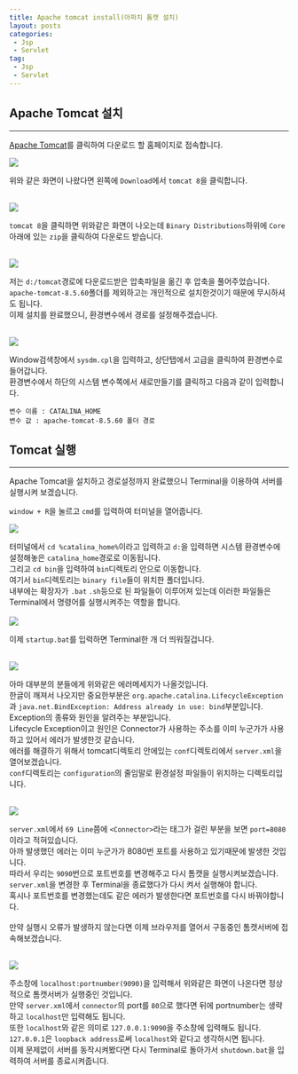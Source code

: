 ```yaml
---
title: Apache tomcat install(아파치 톰캣 설치)
layout: posts
categories:
 - Jsp
 - Servlet
tag:
 - Jsp
 - Servlet
---
```


## __Apache Tomcat 설치__
---
<a href="http://tomcat.apache.org/" target="_blank">Apache Tomcat</a>를 클릭하여 다운로드 할 홈페이지로 접속합니다.<br>

<img src="https://user-images.githubusercontent.com/67519366/99554941-1aede980-2a03-11eb-95e4-f041c5fc5a34.png">

위와 같은 화면이 나왔다면 왼쪽에 `Download`에서 `tomcat 8`을 클릭합니다.<br><br>

<img src="https://user-images.githubusercontent.com/67519366/99555077-41138980-2a03-11eb-91b4-128a0181e892.png">

`tomcat 8`을 클릭하면 위와같은 화면이 나오는데 `Binary Distributions`하위에 `Core`아래에 있는 `zip`을 클릭하여 다운로드 받습니다.<br><br>

<img src="https://user-images.githubusercontent.com/67519366/99555647-df075400-2a03-11eb-960b-78bc4c0c1f0d.png">


저는 `d:/tomcat`경로에 다운로드받은 압축파일을 옮긴 후 압축을 풀어주었습니다.<br>
`apache-tomcat-8.5.60`폴더를 제외하고는 개인적으로 설치한것이기 때문에 무시하셔도 됩니다.<br>
이제 설치를 완료했으니, 환경변수에서 경로를 설정해주겠습니다.<br>
<br>

<img src="https://user-images.githubusercontent.com/67519366/99556468-e4b16980-2a04-11eb-9ecb-88d1cf111cea.png">

Window검색창에서 `sysdm.cpl`을 입력하고, 상단탭에서 고급을 클릭하여 환경변수로 들어갑니다.<br>
환경변수에서 하단의 시스템 변수쪽에서 새로만들기를 클릭하고 다음과 같이 입력합니다.<br>

`변수 이름 : CATALINA_HOME`<br>
`변수 값 : apache-tomcat-8.5.60 폴더 경로`

## __Tomcat 실행__
---
Apache Tomcat을 설치하고 경로설정까지 완료했으니 Terminal을 이용하여 서버를 실행시켜 보겠습니다.

`window + R`을 눌르고 `cmd`를 입력하여 터미널을 열어줍니다.<br>

<img src="https://user-images.githubusercontent.com/67519366/99558581-3bb83e00-2a07-11eb-8934-175465990286.png">
<br>

터미널에서 `cd %catalina_home%`이라고 입력하고 `d:`을 입력하면 시스템 환경변수에 설정해놓은 `catalina_home`경로로 이동됩니다.<br>
그리고 `cd bin`을 입력하여 `bin`디렉토리 안으로 이동합니다.<br>
여기서 `bin`디렉토리는 `binary file`들이 위치한 폴더입니다.<br>
내부에는 확장자가 `.bat` `.sh`등으로 된 파일들이 이루어져 있는데 이러한 파일들은 Terminal에서 명령어를 실행시켜주는 역할을 합니다.<br>
<br>
<img src="https://user-images.githubusercontent.com/67519366/99559176-d4e75480-2a07-11eb-8af7-867e3d27e5de.png">

이제 `startup.bat`를 입력하면 Terminal한 개 더 띄워질겁니다.<br><br>

<img src="https://user-images.githubusercontent.com/67519366/99559419-20016780-2a08-11eb-96df-024d7cd28c87.png">

아마 대부분의 분들에게 위와같은 에러메세지가 나올것입니다.<br>
한글이 깨져서 나오지만 중요한부분은 `org.apache.catalina.LifecycleException`과 `java.net.BindException: Address already in use: bind`부분입니다.<br>
Exception의 종류와 원인을 알려주는 부분입니다.<br>
Lifecycle Exception이고 원인은 Connector가 사용하는 주소를 이미 누군가가 사용하고 있어서 에러가 발생한것 같습니다.<br>
에러를 해결하기 위해서 tomcat디렉토리 안에있는 `conf`디렉토리에서 `server.xml`을 열어보겠습니다.<br>
`conf`디렉토리는 `configuration`의 줄임말로 환경설정 파일들이 위치하는 디렉토리입니다.<br><br>

<img src="https://user-images.githubusercontent.com/67519366/99560127-dd8c5a80-2a08-11eb-81d8-08ba815a10ec.png">

`server.xml`에서 `69 Line`쯤에 `<Connector>`라는 태그가 걸린 부분을 보면 `port=8080`이라고 적혀있습니다.<br>
아까 발생했던 에러는 이미 누군가가 8080번 포트를 사용하고 있기때문에 발생한 것입니다.<br>
따라서 우리는 `9090`번으로 포트번호를 변경해주고 다시 톰캣을 실행시켜보겠습니다.<br>
`server.xml`을 변경한 후 Terminal을 종료했다가 다시 켜서 실행해야 합니다.<br>
혹시나 포트번호를 변경했는데도 같은 에러가 발생한다면 포트번호를 다시 바꿔야합니다.<br><br>
만약 실행시 오류가 발생하지 않는다면 이제 브라우저를 열어서 구동중인 톰캣서버에 접속해보겠습니다.<br><br>

<img src="https://user-images.githubusercontent.com/67519366/99560957-cd28af80-2a09-11eb-8b52-2a9a991f0812.png">

주소창에 `localhost:portnumber(9090)`을 입력해서 위와같은 화면이 나온다면 정상적으로 톰캣서버가 실행중인 것입니다.<br>
만약 `server.xml`에서 `connector`의 port를 `80`으로 했다면 뒤에 portnumber는 생략하고 `localhost`만 입력해도 됩니다.<br>
또한 `localhost`와 같은 의미로 `127.0.0.1:9090`을 주소창에 입력해도 됩니다.<br>
`127.0.0.1`은 `loopback address`로써 `localhost`와 같다고 생각하시면 됩니다.<br>
이제 문제없이 서버를 동작시켜봤다면 다시 Terminal로 돌아가서 `shutdown.bat`을 입력하여 서버를 종료시켜줍니다.<br>






